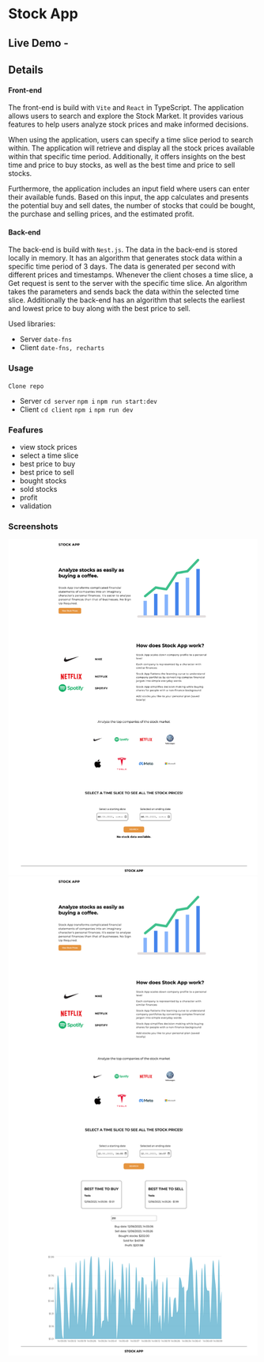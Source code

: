 # Stock App

## Live Demo - 

## Details

#### Front-end
The front-end is build with `Vite` and `React` in TypeScript.
The application allows users to search and explore the Stock Market. It provides various features to help users analyze stock prices and make informed decisions.

When using the application, users can specify a time slice period to search within. The application will retrieve and display all the stock prices available within that specific time period. Additionally, it offers insights on the best time and price to buy stocks, as well as the best time and price to sell stocks.

Furthermore, the application includes an input field where users can enter their available funds. Based on this input, the app calculates and presents the potential buy and sell dates, the number of stocks that could be bought, the purchase and selling prices, and the estimated profit.

#### Back-end
The back-end is build with `Nest.js`. 
The data in the back-end is stored locally in memory. It has an algorithm that generates stock data within a specific time period of 3 days. The data is generated per second with different prices and timestamps. Whenever the client choses a time slice, a Get request is sent to the server with the specific time slice. An algorithm takes the parameters and sends back the data within the selected time slice. 
Additionally the back-end has an algorithm that selects the earliest and lowest price to buy along with the best price to sell.


Used libraries: 

- Server `date-fns`
- Client `date-fns, recharts`

### Usage

`Clone repo`

- Server `cd server` `npm i` `npm run start:dev`
- Client `cd client` `npm i` `npm run dev`

### Feafures

- view stock prices
- select a time slice 
- best price to buy
- best price to sell
- bought stocks
- sold stocks
- profit
- validation

### Screenshots 

<img src="public/../client/public/127.0.0.1_5173_%20(2).png">
<img src="public/../client/public/127.0.0.1_5173_%20(1).png">